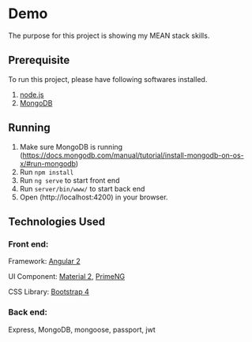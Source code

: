 # Demo
The purpose for this project is showing my MEAN stack skills.


## Prerequisite
To run this project, please have following softwares installed.
1. [node.js](https://nodejs.org/en/download/package-manager/)
2. [MongoDB](https://www.mongodb.com/download-center)


## Running
1. Make sure MongoDB is running (https://docs.mongodb.com/manual/tutorial/install-mongodb-on-os-x/#run-mongodb)
2. Run `npm install`
3. Run `ng serve` to start front end
4. Run `server/bin/www/` to start back end
5. Open (http://localhost:4200) in your browser.


## Technologies Used
### Front end: 
Framework: [Angular 2](https://angular.io/)

UI Component: [Material 2](https://material.angular.io/), [PrimeNG](https://www.primefaces.org/primeng/#/)

CSS Library: [Bootstrap 4](https://v4-alpha.getbootstrap.com)

### Back end: 
Express, MongoDB, mongoose, passport, jwt
